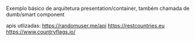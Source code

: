 Exemplo básico de arquitetura presentation/container, também chamada de dumb/smart component 

apis utlizadas:
https://randomuser.me/api
https://restcountries.eu
https://www.countryflags.io/